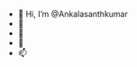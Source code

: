 - 👋 Hi, I’m @Ankalasanthkumar
- 👀
- 🌱
- 💞️
- 📫

<!---
Ankalasanthkumar/Ankalasanthkumar is a ✨ special ✨ repository because its `README.md` (this file) appears on your GitHub profile.
You can click the Preview link to take a look at your changes.
--->
